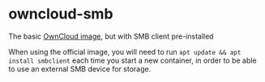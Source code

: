 # owncloud-smb
The basic [OwnCloud image](https://hub.docker.com/_/owncloud), but with SMB client pre-installed

When using the official image, you will need to run `apt update && apt install smbclient` each
time you start a new container, in order to be able to use an external SMB device for storage.
